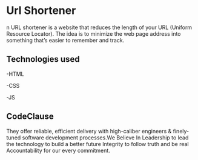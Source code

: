 
#   Url Shortener
n URL shortener is a website that reduces the length of your URL (Uniform Resource Locator). The idea is to minimize the web page address into something that’s easier to remember and track. 

## Technologies used
-HTML

-CSS

-JS
 

## CodeClause
 
They offer reliable, efficient delivery with high-caliber engineers & finely-tuned software development processes.We Believe In Leadership to lead the technology to build a better future Integrity to follow truth and be real Accountability for our every commitment.
